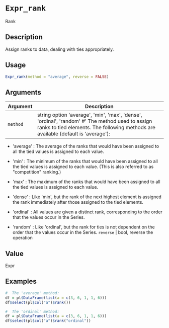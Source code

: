 # `Expr_rank`

Rank


## Description

Assign ranks to data, dealing with ties appropriately.


## Usage

```r
Expr_rank(method = "average", reverse = FALSE)
```


## Arguments

Argument      |Description
------------- |----------------
`method`     |     string option 'average', 'min', 'max', 'dense', 'ordinal', 'random'  #' The method used to assign ranks to tied elements. The following methods are available (default is 'average'):  

*  'average' : The average of the ranks that would have been assigned to all the tied values is assigned to each value. 

*  'min' : The minimum of the ranks that would have been assigned to all the tied values is assigned to each value. (This is also referred to as "competition" ranking.) 

*  'max' : The maximum of the ranks that would have been assigned to all the tied values is assigned to each value. 

*  'dense' : Like 'min', but the rank of the next highest element is assigned the rank immediately after those assigned to the tied elements. 

*  'ordinal' : All values are given a distinct rank, corresponding to the order that the values occur in the Series. 

*  'random' : Like 'ordinal', but the rank for ties is not dependent on the order that the values occur in the Series.
`reverse`     |     bool, reverse the operation


## Value

Expr


## Examples

```r
#  The 'average' method:
df = pl$DataFrame(list(a = c(3, 6, 1, 1, 6)))
df$select(pl$col("a")$rank())

#  The 'ordinal' method:
df = pl$DataFrame(list(a = c(3, 6, 1, 1, 6)))
df$select(pl$col("a")$rank("ordinal"))
```


